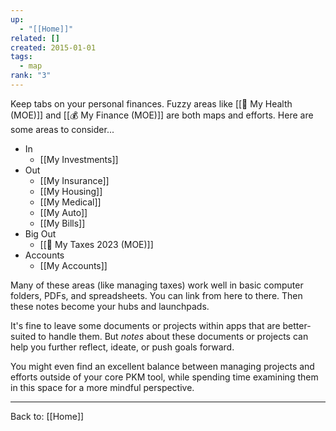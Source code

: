 ```yaml
---
up:
  - "[[Home]]"
related: []
created: 2015-01-01
tags:
  - map
rank: "3"
---
```

Keep tabs on your personal finances. 
Fuzzy areas like [[🌼 My Health (MOE)]] and [[💰 My Finance (MOE)]] are both maps and efforts.
Here are some areas to consider...

- In
	- [[My Investments]]
- Out
	- [[My Insurance]]
	- [[My Housing]]
	- [[My Medical]]
	- [[My Auto]]
	- [[My Bills]]
- Big Out
	- [[💸 My Taxes 2023 (MOE)]]
- Accounts
	- [[My Accounts]]

Many of these areas (like managing taxes) work well in basic computer folders, PDFs, and spreadsheets. You can link from here to there. Then these notes become your hubs and launchpads. 

It's fine to leave some documents or projects within apps that are better-suited to handle them. But *notes* about these documents or projects can help you further reflect, ideate, or push goals forward. 

You might even find an excellent balance between managing projects and efforts outside of your core PKM tool, while spending time examining them in this space for a more mindful perspective.

---

Back to: [[Home]]